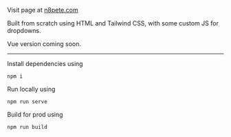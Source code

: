 Visit page at [n8pete.com](https://n8pete.com)  

Built from scratch using HTML and Tailwind CSS, with some custom JS for dropdowns.  

Vue version coming soon.  

---
Install dependencies using
```
npm i
```

Run locally using
```
npm run serve
```

Build for prod using
``` 
npm run build
```